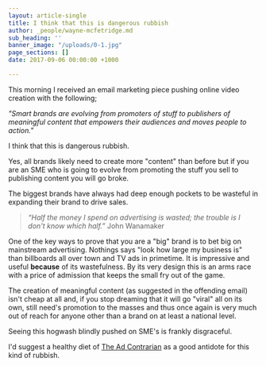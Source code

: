 ```yaml
---
layout: article-single
title: I think that this is dangerous rubbish
author: _people/wayne-mcfetridge.md
sub_heading: ''
banner_image: "/uploads/0-1.jpg"
page_sections: []
date: 2017-09-06 00:00:00 +1000

---
```

This morning I received an email marketing piece pushing online video creation with the following;

_"Smart brands are evolving from promoters of stuff to publishers of meaningful content that empowers their audiences and moves people to action."_

I think that this is dangerous rubbish.

Yes, all brands likely need to create more "content" than before but if you are an SME who is going to evolve from promoting the stuff you sell to publishing content you will go broke.

The biggest brands have always had deep enough pockets to be wasteful in expanding their brand to drive sales.

> _“Half the money I spend on advertising is wasted; the trouble is I don't know which half.”_ John Wanamaker

One of the key ways to prove that you are a "big" brand is to bet big on mainstream advertising. Nothings says "look how large my business is" than billboards all over town and TV ads in primetime. It is impressive and useful **because** of its wastefulness. By its very design this is an arms race with a price of admission that keeps the small fry out of the game.

The creation of meaningful content (as suggested in the offending email) isn't cheap at all and, if you stop dreaming that it will go "viral" all on its own, still need's promotion to the masses and thus once again is very much out of reach for anyone other than a brand on at least a national level.

Seeing this hogwash blindly pushed on SME's is frankly disgraceful.

I'd suggest a healthy diet of [The Ad Contrarian](http://adcontrarian.blogspot.com.au/) as a good antidote for this kind of rubbish.